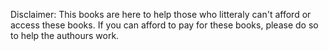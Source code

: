 Disclaimer:
This books are here to help those who litteraly can't afford or access these books.
If you can afford to pay for these books, please do so to help the authours work.
